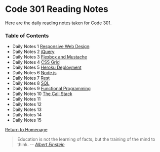 # **Code 301 Reading Notes**
Here are the daily reading notes taken for Code 301.  
  
### <addr> Table of Contents
* Daily Notes 1 [Responsive Web Design](301/class1.md)
* Daily Notes 2 [jQuery](301/class2.md)
* Daily Notes 3 [Flexbox and Mustache](301/class3.md)
* Daily Notes 4 [CSS Grid](301/class4.md)
* Daily Notes 5 [Heroku Deployment](301/class5.md)
* Daily Notes 6 [Node.js](301/class6.md)
* Daily Notes 7 [Rest](301/class7.md)
* Daily Notes 8 [SQL](301/class8.md)
* Daily Notes 9 [Functional Programming](301/class9.md)
* Daily Notes 10 [The Call Stack](301/class10.md)
* Daily Notes 11 [](301/class11.md)
* Daily Notes 12 [](301/class12.md)
* Daily Notes 13 [](301/class13.md)
* Daily Notes 14 [](301/class14.md)
* Daily Notes 15 [](301/class15.md)
 
 [Return to Homepage](https://claudiobailon.github.io/reading-notes/)

>Education is not the learning of facts,
>but the training of the mind to think.
> -- <cite>[Albert Einstein][1]</cite>

[1]:https://www.goodreads.com/quotes/6137386-education-is-not-the-learning-of-facts-but-the-training
